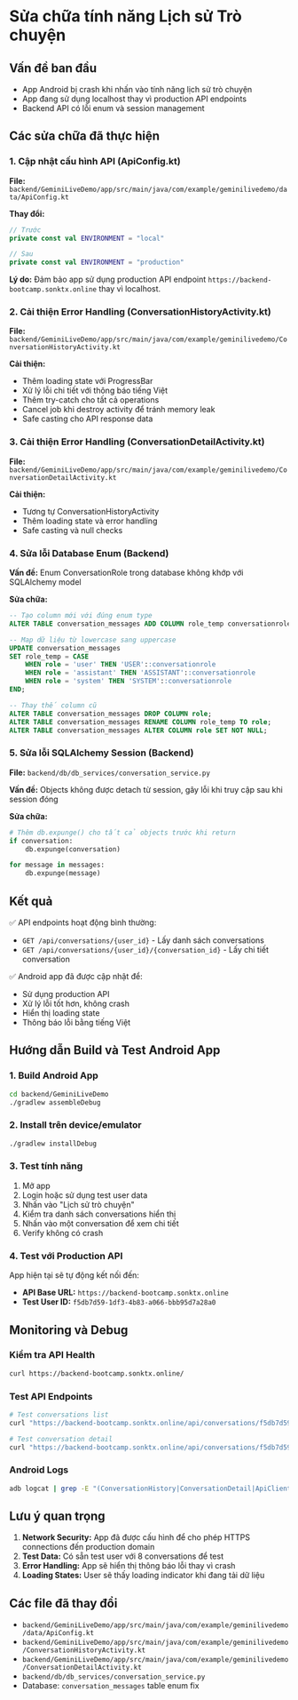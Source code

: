 # Sửa chữa tính năng Lịch sử Trò chuyện

## Vấn đề ban đầu
- App Android bị crash khi nhấn vào tính năng lịch sử trò chuyện
- App đang sử dụng localhost thay vì production API endpoints
- Backend API có lỗi enum và session management

## Các sửa chữa đã thực hiện

### 1. Cập nhật cấu hình API (ApiConfig.kt)
**File:** `backend/GeminiLiveDemo/app/src/main/java/com/example/geminilivedemo/data/ApiConfig.kt`

**Thay đổi:**
```kotlin
// Trước
private const val ENVIRONMENT = "local"

// Sau  
private const val ENVIRONMENT = "production"
```

**Lý do:** Đảm bảo app sử dụng production API endpoint `https://backend-bootcamp.sonktx.online` thay vì localhost.

### 2. Cải thiện Error Handling (ConversationHistoryActivity.kt)
**File:** `backend/GeminiLiveDemo/app/src/main/java/com/example/geminilivedemo/ConversationHistoryActivity.kt`

**Cải thiện:**
- Thêm loading state với ProgressBar
- Xử lý lỗi chi tiết với thông báo tiếng Việt
- Thêm try-catch cho tất cả operations
- Cancel job khi destroy activity để tránh memory leak
- Safe casting cho API response data

### 3. Cải thiện Error Handling (ConversationDetailActivity.kt)
**File:** `backend/GeminiLiveDemo/app/src/main/java/com/example/geminilivedemo/ConversationDetailActivity.kt`

**Cải thiện:**
- Tương tự ConversationHistoryActivity
- Thêm loading state và error handling
- Safe casting và null checks

### 4. Sửa lỗi Database Enum (Backend)
**Vấn đề:** Enum ConversationRole trong database không khớp với SQLAlchemy model

**Sửa chữa:**
```sql
-- Tạo column mới với đúng enum type
ALTER TABLE conversation_messages ADD COLUMN role_temp conversationrole;

-- Map dữ liệu từ lowercase sang uppercase
UPDATE conversation_messages 
SET role_temp = CASE 
    WHEN role = 'user' THEN 'USER'::conversationrole
    WHEN role = 'assistant' THEN 'ASSISTANT'::conversationrole
    WHEN role = 'system' THEN 'SYSTEM'::conversationrole
END;

-- Thay thế column cũ
ALTER TABLE conversation_messages DROP COLUMN role;
ALTER TABLE conversation_messages RENAME COLUMN role_temp TO role;
ALTER TABLE conversation_messages ALTER COLUMN role SET NOT NULL;
```

### 5. Sửa lỗi SQLAlchemy Session (Backend)
**File:** `backend/db/db_services/conversation_service.py`

**Vấn đề:** Objects không được detach từ session, gây lỗi khi truy cập sau khi session đóng

**Sửa chữa:**
```python
# Thêm db.expunge() cho tất cả objects trước khi return
if conversation:
    db.expunge(conversation)

for message in messages:
    db.expunge(message)
```

## Kết quả
✅ API endpoints hoạt động bình thường:
- `GET /api/conversations/{user_id}` - Lấy danh sách conversations
- `GET /api/conversations/{user_id}/{conversation_id}` - Lấy chi tiết conversation

✅ Android app đã được cập nhật để:
- Sử dụng production API
- Xử lý lỗi tốt hơn, không crash
- Hiển thị loading state
- Thông báo lỗi bằng tiếng Việt

## Hướng dẫn Build và Test Android App

### 1. Build Android App
```bash
cd backend/GeminiLiveDemo
./gradlew assembleDebug
```

### 2. Install trên device/emulator
```bash
./gradlew installDebug
```

### 3. Test tính năng
1. Mở app
2. Login hoặc sử dụng test user data
3. Nhấn vào "Lịch sử trò chuyện"
4. Kiểm tra danh sách conversations hiển thị
5. Nhấn vào một conversation để xem chi tiết
6. Verify không có crash

### 4. Test với Production API
App hiện tại sẽ tự động kết nối đến:
- **API Base URL:** `https://backend-bootcamp.sonktx.online`
- **Test User ID:** `f5db7d59-1df3-4b83-a066-bbb95d7a28a0`

## Monitoring và Debug

### Kiểm tra API Health
```bash
curl https://backend-bootcamp.sonktx.online/
```

### Test API Endpoints
```bash
# Test conversations list
curl "https://backend-bootcamp.sonktx.online/api/conversations/f5db7d59-1df3-4b83-a066-bbb95d7a28a0?limit=10"

# Test conversation detail  
curl "https://backend-bootcamp.sonktx.online/api/conversations/f5db7d59-1df3-4b83-a066-bbb95d7a28a0/{conversation_id}"
```

### Android Logs
```bash
adb logcat | grep -E "(ConversationHistory|ConversationDetail|ApiClient)"
```

## Lưu ý quan trọng
1. **Network Security:** App đã được cấu hình để cho phép HTTPS connections đến production domain
2. **Test Data:** Có sẵn test user với 8 conversations để test
3. **Error Handling:** App sẽ hiển thị thông báo lỗi thay vì crash
4. **Loading States:** User sẽ thấy loading indicator khi đang tải dữ liệu

## Các file đã thay đổi
- `backend/GeminiLiveDemo/app/src/main/java/com/example/geminilivedemo/data/ApiConfig.kt`
- `backend/GeminiLiveDemo/app/src/main/java/com/example/geminilivedemo/ConversationHistoryActivity.kt`
- `backend/GeminiLiveDemo/app/src/main/java/com/example/geminilivedemo/ConversationDetailActivity.kt`
- `backend/db/db_services/conversation_service.py`
- Database: `conversation_messages` table enum fix 